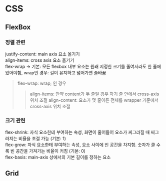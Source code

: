 # CSS

## FlexBox

### 정렬 관련

justify-content: main axis 요소 옮기기  
align-items: cross axis 요소 옮기기  
flex-wrap -> 기본: 모든 flexbox 내부 요소는 원래 지정한 크기를 줄여서라도 한 줄에 있어야함, wrap인 경우: 길이 유지하고 넘어가면 줄바꿈

> flex-wrap: wrap; 인 경우
>
> > align-items: 만약 content가 두 줄일 경우 자기 줄 안에서 cross-axis 위치 조절
> > align-content: 요소가 몇 줄이든 전체를 wrapper 기준에서 cross-axis 위치 조절

### 크기 관련

flex-shrink: 자식 요소한테 부여하는 속성, 화면이 줄어들어 요소가 찌그러질 때 찌그러지는 비율을 조절 가능 (기본: 1)   
flex-grow: 자식 요소한테 부여하는 속성, 요소 사이에 빈 공간을 차지함. 숫자가 클 수록 빈 공간을 가져가는 비율이 커짐 (기본: 0)    
flex-basis: main-axis 상에서의 기본 길이를 정하는 요소   

## Grid

